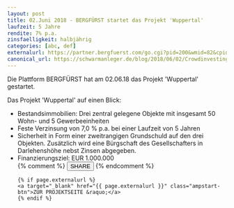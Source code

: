 ```yaml
---
layout: post
title: 02.Juni 2018 - BERGFÜRST startet das Projekt 'Wuppertal'
laufzeit: 5 Jahre
rendite: 7% p.a.
zinsfaelligkeit: halbjährig
categories: [abc, def]
externalurl: https://partner.bergfuerst.com/go.cgi?pid=200&wmid=82&cpid=1&prid=3&subid=&target=wuppertal
canonical_url: https://schwarmanleger.de/blog/2018/06/02/Crowdinvesting-Bergfuerst-Wuppertal.html
---
```


<p>Die Plattform BERGFÜRST hat am 02.06.18 das Projekt 'Wuppertal' gestartet.</p>

<p>Das Projekt 'Wuppertal' auf einen Blick:</p>
<ul>
<li>
Bestandsimmobilien: Drei zentral gelegene Objekte mit insgesamt 50 Wohn- und 5 Gewerbeeinheiten</li>
<li>Feste Verzinsung von 7,0 % p.a. bei einer Laufzeit von 5 Jahren</li>
<li>Sicherheit in Form einer zweitrangigen Grundschuld auf den drei Objekten. Zusätzlich wird eine Bürgschaft des Gesellschafters in Darlehenshöhe nebst Zinsen abgegeben.</li>
<li>Finanzierungsziel: EUR 1.000.000</li>

<div class="blogbottom">
    {% comment %}
    <button>SHARE</button>
    {% endcomment %}

    {% if page.externalurl %}
    <a target="_blank" href="{{ page.externalurl }}" class="ampstart-btn">ZUR PROJEKTSEITE &raquo;</a>
    {% endif %}
</div>
